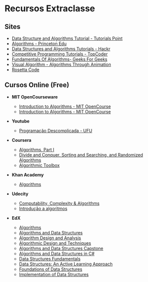 # Recursos Extraclasse    

## Sites 
 
   * [Data Structure and Algorithms Tutorial - Tutorials Point](https://www.tutorialspoint.com/data_structures_algorithms/index.htm)
   * [Algorithms - Princeton Edu](https://algs4.cs.princeton.edu/home/)
   * [Data Structures and Algorithms Tutorials - Hackr](https://hackr.io/tutorials/learn-data-structures-algorithms)
   * [Competitive Programming Tutorials - TopCoder](https://www.topcoder.com/community/competitive-programming/tutorials/)
   * [Fundamentals Of Algorithms- Geeks For Geeks](https://www.geeksforgeeks.org/fundamentals-of-algorithms/)
   * [Visual Algorithm - Algorithms Through Animation](https://visualgo.net/en)
   * [Rosetta Code](http://rosettacode.org/wiki/Rosetta_Code)
     
## Cursos Online (Free)
  * **MIT OpenCourseware**
    * [Introduction to Algorithms - MIT OpenCourse](https://ocw.mit.edu/courses/electrical-engineering-and-computer-science/6-046j-introduction-to-algorithms-sma-5503-fall-2005/)   
    * [Introduction to Algorithms - MIT OpenCourse](https://ocw.mit.edu/courses/electrical-engineering-and-computer-science/6-006-introduction-to-algorithms-fall-2011/lecture-videos/)   
  * **Youtube**
    * [Programação Descomplicada - UFU](https://www.youtube.com/user/progdescomplicada)  
    
  * **Coursera** 
    * [Algorithms, Part I](https://www.coursera.org/learn/algorithms-part1)
    * [Divide and Conquer, Sorting and Searching, and Randomized Algorithms](https://www.coursera.org/learn/algorithms-divide-conquer)
    * [Algorithmic Toolbox](https://www.coursera.org/learn/algorithmic-toolbox)
  
  * **Khan Academy**
    * [Algorithms](https://www.khanacademy.org/computing/computer-science/algorithms)
    
  * **Udecity**
    * [Computability, Complexity & Algorithms](https://br.udacity.com/course/computability-complexity-algorithms--ud061)
    * [Introdução a algoritmos](https://br.udacity.com/course/intro-to-algorithms--cs215)
    
  * **EdX**
    * [Algorithms](https://www.edx.org/course/algorithms)
    * [Algorithms and Data Structures](https://www.edx.org/course/algorithms-and-data-structures-2)
    * [Algorithm Design and Analysis](https://www.edx.org/course/algorithm-design-analysis-pennx-sd3x)
    * [Algorithmic Design and Techniques](https://www.edx.org/course/algorithmic-design-techniques-uc-san-diegox-algs200x)
    * [Algorithms and Data Structures Capstone](https://www.edx.org/course/algorithms-data-structures-capstone-uc-san-diegox-algs207x)
    * [Algorithms and Data Structures in C#](https://www.edx.org/course/algorithms-data-structures-c-sharp-3)
    * [Data Structures Fundamentals](https://www.edx.org/course/data-structures-fundamentals-uc-san-diegox-algs201x)
    * [Data Structures: An Active Learning Approach](https://www.edx.org/course/data-structures-an-active-learning-approach)
    * [Foundations of Data Structures](https://www.edx.org/course/foundations-of-data-structures)
    * [Implementation of Data Structures](https://www.edx.org/course/implementation-of-data-structures)
    
 
